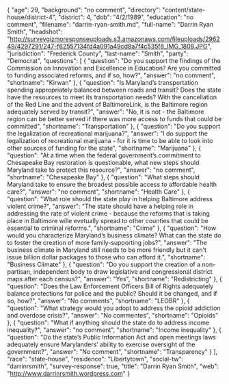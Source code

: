 {
  "age": 29,
  "background": "no comment",
  "directory": "content/state-house/district-4",
  "district": 4,
  "dob": "4/2/1989",
  "education": "no comment",
  "filename": "darrin-ryan-smith.md",
  "full-name": "Darrin Ryan Smith",
  "headshot": "http://surveygizmoresponseuploads.s3.amazonaws.com/fileuploads/296249/4297291/247-f62557134fd4a091a49cd8a7f4c535f8_IMG_1808.JPG",
  "jurisdiction": "Frederick County",
  "last-name": "Smith",
  "party": "Democrat",
  "questions": [
    {
      "question": "Do you support the findings of the Commission on Innovation and Excellence in Education? Are you committed to funding associated reforms, and if so, how?",
      "answer": "no comment",
      "shortname": "Kirwan"
    },
    {
      "question": "Is Maryland’s transportation spending appropriately balanced between roads and transit? Does the state have the resources to meet its transportation needs? With the cancellation of the Red Line and the advent of BaltimoreLink, is the Baltimore region adequately served by transit?",
      "answer": "No, it is not - the Baltimore region can be better served if there was more access to funds that could be committed",
      "shortname": "Transportation"
    },
    {
      "question": "Do you support the legalization of recreational marijuana?",
      "answer": "I do support the legalization of recreational marijuana - for it is time to be able to look into other sources of funding for the state",
      "shortname": "Marijuana"
    },
    {
      "question": "At a time when the federal government’s commitment to Chesapeake Bay restoration is questionable, what new steps should Maryland take to protect this resource?",
      "answer": "no comment",
      "shortname": "Chesapeake Bay"
    },
    {
      "question": "What steps should Maryland take to ensure the broadest possible access to affordable health care?",
      "answer": "no comment",
      "shortname": "Health Care"
    },
    {
      "question": "What role should the state play in helping Baltimore address violent crime?",
      "answer": "The state should have a helping role in addressing the rate of violent crime - because the reforms that is taking place in Baltimore wille evetually spread to other counties that could be essential to criminal reforms.",
      "shortname": "Crime"
    },
    {
      "question": "How would you characterize Maryland’s business climate? What can the state do to foster the creation of more family-supporting jobs?",
      "answer": "The business climate in Maryland still needs to be more friendly but it can't issue billion dollar packages to those who can afford it.",
      "shortname": "Business Climate"
    },
    {
      "question": "Do you support the creation of a non-partisan, independent body to draw legislative and congressional district maps after each census?",
      "answer": "Yes",
      "shortname": "Redistricting"
    },
    {
      "question": "Does the Law Enforcement Officers Bill of Rights adequately balance protections for police and the public? Should it be changed, and if so, how?",
      "answer": "No comments",
      "shortname": "LEOBR"
    },
    {
      "question": "What strategy would you adopt to address the opioid addiction and overdose crisis?",
      "answer": "No commentes",
      "shortname": "Opioids"
    },
    {
      "question": "What if anything should the state do to address income inequality?",
      "answer": "no comment",
      "shortname": "Income inequality"
    },
    {
      "question": "Do the state’s Public Information Act and open meetings laws adequately ensure Marylanders’ ability to exercise oversight of the government?",
      "answer": "No comment",
      "shortname": "Transparency"
    }
  ],
  "race": "state-house",
  "residence": "Libertytown",
  "social-tw": "darrinrsmith",
  "survey-response": true,
  "title": "Darrin Ryan Smith",
  "web": "http://www.darrinrsmith.wordpress.com"
}
